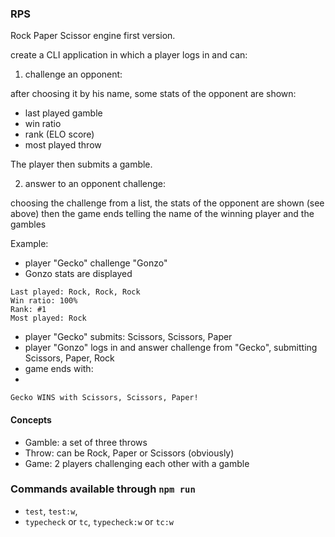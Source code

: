 ### RPS

Rock Paper Scissor engine first version.

create a CLI application in which a player logs in and can:

1. challenge an opponent:

after choosing it by his name, some stats of the opponent are shown:
- last played gamble
- win ratio
- rank (ELO score)
- most played throw

The player then submits a gamble.

2. answer to an opponent challenge:

choosing the challenge from a list, the stats of the opponent are shown (see above)
then the game ends telling the name of the winning player and the gambles

Example:
- player "Gecko" challenge "Gonzo"
- Gonzo stats are displayed

```
Last played: Rock, Rock, Rock
Win ratio: 100%
Rank: #1
Most played: Rock
```

- player "Gecko" submits: Scissors, Scissors, Paper
- player "Gonzo" logs in and answer challenge from "Gecko", submitting Scissors, Paper, Rock
- game ends with:
-
```
Gecko WINS with Scissors, Scissors, Paper! 
```

#### Concepts

- Gamble: a set of three throws
- Throw: can be Rock, Paper or Scissors (obviously)
- Game: 2 players challenging each other with a gamble

### Commands available through `npm run`
- `test`, `test:w`,
- `typecheck` or `tc`, `typecheck:w` or `tc:w`
